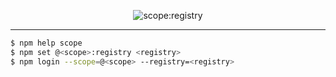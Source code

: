 <p align="center"><img src="https://rawgit.com/pwnn/img/master/fiddle/tooling/npm/scope_registry.svg?v=1" alt="scope:registry"></p>

---

```sh
$ npm help scope
$ npm set @<scope>:registry <registry>
$ npm login --scope=@<scope> --registry=<registry>
```
